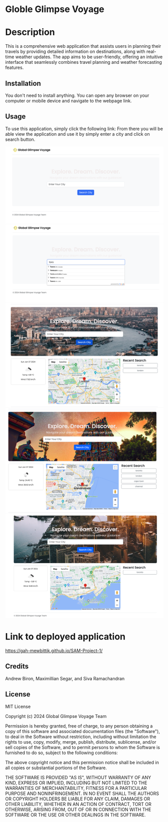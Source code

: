 # Globle Glimpse Voyage

# Description

This is a comprehensive web application that assists users in planning their travels by providing detailed information on destinations, 
along with real-time weather updates. The app aims to be user-friendly, offering an intuitive interface that seamlessly combines travel 
planning and weather forecasting features.


## Installation

You don't need to install anything. You can open any browser on your computer or mobile device and navigate to the webpage link.

## Usage

To use this application, simply click the following link: 
From there you will be able view the application and use it by simply enter a city and click on search button.

![Initial Page](assets/images/initialPage.png)
![Auto Complete](assets/images/googleAutoComplete.png)
![London Weather](assets/images/weatherLondon.png)
![Unsplash image](assets/images/unsplashImageChange.png)
![Final page](assets/images/weatherMapRecentSearch.png)


# Link to deployed application

https://gah-mewbittik.github.io/SAM-Project-1/

## Credits

Andrew Biron, Maximillian Segar, and Siva Ramachandran

## License

MIT License

Copyright (c) 2024 Global Glimpse Voyage Team

Permission is hereby granted, free of charge, to any person obtaining a copy of this software and associated documentation files (the "Software"), to deal in the Software without restriction, including without limitation the rights to use, copy, modify, merge, publish, distribute, sublicense, and/or sell copies of the Software, and to permit persons to whom the Software is furnished to do so, subject to the following conditions:

The above copyright notice and this permission notice shall be included in all copies or substantial portions of the Software.

THE SOFTWARE IS PROVIDED "AS IS", WITHOUT WARRANTY OF ANY KIND, EXPRESS OR IMPLIED, INCLUDING BUT NOT LIMITED TO THE WARRANTIES OF MERCHANTABILITY, FITNESS FOR A PARTICULAR PURPOSE AND NONINFRINGEMENT. IN NO EVENT SHALL THE AUTHORS OR COPYRIGHT HOLDERS BE LIABLE FOR ANY CLAIM, DAMAGES OR OTHER LIABILITY, WHETHER IN AN ACTION OF CONTRACT, TORT OR OTHERWISE, ARISING FROM, OUT OF OR IN CONNECTION WITH THE SOFTWARE OR THE USE OR OTHER DEALINGS IN THE SOFTWARE.

